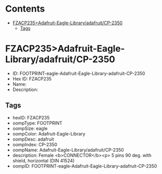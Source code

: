 



Contents
========

* [FZACP235>Adafruit-Eagle-Library/adafruit/CP-2350](#fzacp235adafruit-eagle-libraryadafruitcp-2350)
	* [Tags](#tags)

# FZACP235>Adafruit-Eagle-Library/adafruit/CP-2350

- ID: FOOTPRINT-eagle-Adafruit-Eagle-Library-adafruit-CP-2350
- Hex ID: FZACP235
- Name: 
- Description: 

## Tags

- hexID: FZACP235
- oompType: FOOTPRINT
- oompSize: eagle
- oompColor: Adafruit-Eagle-Library
- oompDesc: adafruit
- oompIndex: CP-2350
- oompName: Adafruit-Eagle-Library/adafruit/CP-2350
- description: Female &lt;b&gt;CONNECTOR&lt;/b&gt;&lt;p&gt;
5 pins 90 deg. with shield, horizontal (DIN 41524)
- oompID: FOOTPRINT-eagle-Adafruit-Eagle-Library-adafruit-CP-2350
